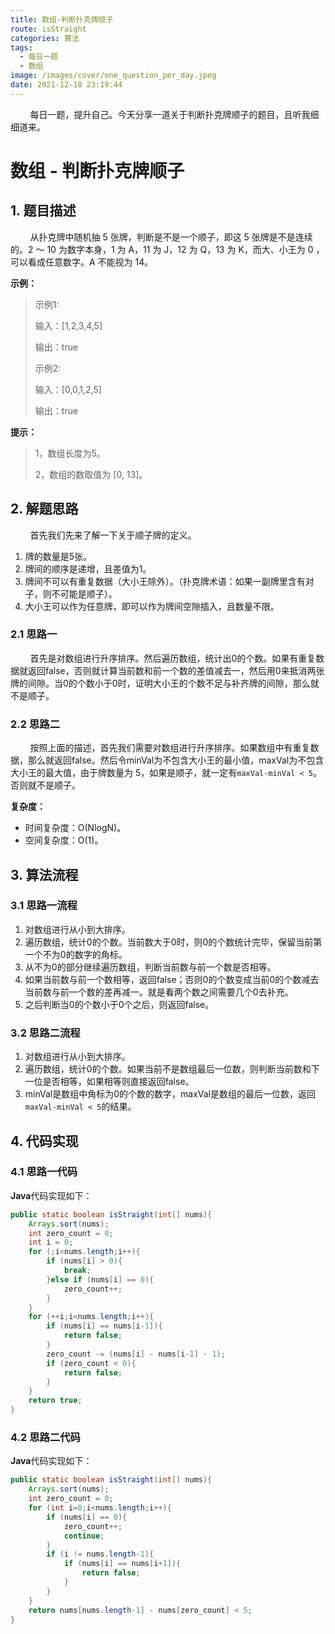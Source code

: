 ```yaml
---
title: 数组-判断扑克牌顺子
route: isStraight
categories: 算法
tags:
  - 每日一题
  - 数组
image: /images/cover/one_question_per_day.jpeg
date: 2021-12-18 23:19:44
---
```

&nbsp;&nbsp;&nbsp;&nbsp;&nbsp;&nbsp;&nbsp;&nbsp;每日一题，提升自己。今天分享一道关于判断扑克牌顺子的题目，且听我细细道来。
<!-- more -->

#  数组 - 判断扑克牌顺子

## 1. 题目描述

&nbsp;&nbsp;&nbsp;&nbsp;&nbsp;&nbsp;&nbsp;&nbsp;从扑克牌中随机抽 5 张牌，判断是不是一个顺子，即这 5 张牌是不是连续的。2 ～ 10 为数字本身，1 为 A，11 为 J，12 为 Q，13 为 K，而大、小王为 0 ，可以看成任意数字。A 不能视为 14。

**示例：**

> 示例1:
>
> 输入：[1,2,3,4,5]
>
> 输出：true
>
> 示例2:
>
> 输入：[0,0,1,2,5]
>
> 输出：true

**提示：**

> 1，数组长度为5。
>
> 2，数组的数取值为 [0, 13]。

## 2. 解题思路

&nbsp;&nbsp;&nbsp;&nbsp;&nbsp;&nbsp;&nbsp;&nbsp;首先我们先来了解一下关于顺子牌的定义。

1. 牌的数量是5张。
2. 牌间的顺序是递增，且差值为1。
3. 牌间不可以有重复数据（大小王除外）。（扑克牌术语：如果一副牌里含有对子，则不可能是顺子）。
4. 大小王可以作为任意牌，即可以作为牌间空隙插入，且数量不限。

### 2.1 思路一

&nbsp;&nbsp;&nbsp;&nbsp;&nbsp;&nbsp;&nbsp;&nbsp;首先是对数组进行升序排序。然后遍历数组，统计出0的个数。如果有重复数据就返回false，否则就计算当前数和前一个数的差值减去一，然后用0来抵消两张牌的间隙。当0的个数小于0时，证明大小王的个数不足与补齐牌的间隙，那么就不是顺子。


### 2.2 思路二

&nbsp;&nbsp;&nbsp;&nbsp;&nbsp;&nbsp;&nbsp;&nbsp;按照上面的描述，首先我们需要对数组进行升序排序。如果数组中有重复数据，那么就返回false。然后令minVal为不包含大小王的最小值，maxVal为不包含大小王的最大值，由于牌数量为 5，如果是顺子，就一定有`maxVal-minVal < 5`。否则就不是顺子。

**复杂度：**

- 时间复杂度：O(NlogN)。
- 空间复杂度：O(1)。

## 3. 算法流程

### 3.1 思路一流程

1. 对数组进行从小到大排序。
2. 遍历数组，统计0的个数。当前数大于0时，则0的个数统计完毕，保留当前第一个不为0的数字的角标。
3. 从不为0的部分继续遍历数组，判断当前数与前一个数是否相等。
4. 如果当前数与前一个数相等，返回false；否则0的个数变成当前0的个数减去当前数与前一个数的差再减一。就是看两个数之间需要几个0去补充。
5. 之后判断当0的个数小于0个之后，则返回false。


### 3.2 思路二流程


1. 对数组进行从小到大排序。
2. 遍历数组，统计0的个数。如果当前不是数组最后一位数，则判断当前数和下一位是否相等，如果相等则直接返回false。
3. minVal是数组中角标为0的个数的数字，maxVal是数组的最后一位数，返回`maxVal-minVal < 5`的结果。

## 4. 代码实现

### 4.1 思路一代码

**Java**代码实现如下：

```java
public static boolean isStraight(int[] nums){
    Arrays.sort(nums);
    int zero_count = 0;
    int i = 0;
    for (;i<nums.length;i++){
        if (nums[i] > 0){
            break;
        }else if (nums[i] == 0){
            zero_count++;
        }
    }
    for (++i;i<nums.length;i++){
        if (nums[i] == nums[i-1]){
            return false;
        }
        zero_count -= (nums[i] - nums[i-1] - 1);
        if (zero_count < 0){
            return false;
        }
    }
    return true;
}
```

### 4.2 思路二代码

**Java**代码实现如下：

```java
public static boolean isStraight(int[] nums){
    Arrays.sort(nums);
    int zero_count = 0;
    for (int i=0;i<nums.length;i++){
        if (nums[i] == 0){
            zero_count++;
            continue;
        }
        if (i != nums.length-1){
            if (nums[i] == nums[i+1]){
                return false;
            }
        }
    }
    return nums[nums.length-1] - nums[zero_count] < 5;
}
```

